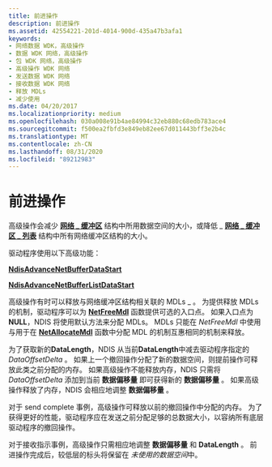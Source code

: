 ```yaml
---
title: 前进操作
description: 前进操作
ms.assetid: 42554221-201d-4014-900d-435a47b3afa1
keywords:
- 网络数据 WDK，高级操作
- 数据 WDK 网络，高级操作
- 包 WDK 网络，高级操作
- 高级操作 WDK 网络
- 发送数据 WDK 网络
- 接收数据 WDK 网络
- 释放 MDLs
- 减少使用
ms.date: 04/20/2017
ms.localizationpriority: medium
ms.openlocfilehash: 030a008e91b4ae84994c32eb880c68edb783ace4
ms.sourcegitcommit: f500ea2fbfd3e849eb82ee67d011443bff3e2b4c
ms.translationtype: MT
ms.contentlocale: zh-CN
ms.lasthandoff: 08/31/2020
ms.locfileid: "89212983"
---
```

# <a name="advance-operations"></a>前进操作





高级操作会减少 [**网络 \_ 缓冲区**](/windows-hardware/drivers/ddi/ndis/ns-ndis-_net_buffer) 结构中所用数据空间的大小，或降低 \_ [**网络 \_ 缓冲区 \_ 列表**](/windows-hardware/drivers/ddi/ndis/ns-ndis-_net_buffer_list) 结构中所有网络缓冲区结构的大小。

驱动程序使用以下高级功能：

[**NdisAdvanceNetBufferDataStart**](/windows-hardware/drivers/ddi/ndis/nf-ndis-ndisadvancenetbufferdatastart)

[**NdisAdvanceNetBufferListDataStart**](/windows-hardware/drivers/ddi/ndis/nf-ndis-ndisadvancenetbufferlistdatastart)

高级操作有时可以释放与网络缓冲区结构相关联的 MDLs \_ 。 为提供释放 MDLs 的机制，驱动程序可以为 [**NetFreeMdl**](/windows-hardware/drivers/ddi/ndis/nc-ndis-net_buffer_free_mdl_handler) 函数提供可选的入口点。 如果入口点为 **NULL**，NDIS 将使用默认方法来分配 MDLs。 MDLs 只能在 *NetFreeMdl* 中使用与用于在 [**NetAllocateMdl**](/windows-hardware/drivers/ddi/ndis/nc-ndis-net_buffer_allocate_mdl_handler) 函数中分配 MDL 的机制互惠相同的机制来释放。

为了获取新的**DataLength**，NDIS 从当前**DataLength**中减去驱动程序指定的*DataOffsetDelta* 。 如果上一个撤回操作分配了新的数据空间，则提前操作可释放此类之前分配的内存。 如果高级操作不能释放内存，NDIS 只需将 *DataOffsetDelta* 添加到当前 **数据偏移量** 即可获得新的 **数据偏移量** 。 如果高级操作释放了内存，NDIS 会相应地调整 **数据偏移量** 。

对于 send complete 事例，高级操作可释放以前的撤回操作中分配的内存。 为了获得更好的性能，驱动程序应在发送之前分配足够的总数据大小，以容纳所有底层驱动程序的撤回操作。

对于接收指示事例，高级操作只需相应地调整 **数据偏移量** 和 **DataLength** 。 前进操作完成后，较低层的标头将保留在 *未使用的数据空间*中。

 

